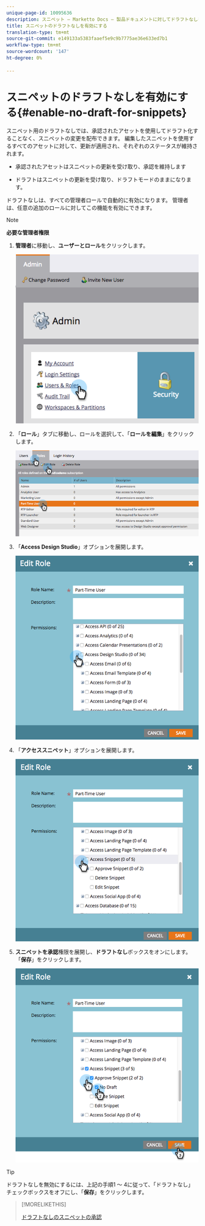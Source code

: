 ```yaml
---
unique-page-id: 10095636
description: スニペット — Marketto Docs — 製品ドキュメントに対してドラフトなしを有効にする
title: スニペットのドラフトなしを有効にする
translation-type: tm+mt
source-git-commit: e149133a5383faaef5e9c9b7775ae36e633ed7b1
workflow-type: tm+mt
source-wordcount: '147'
ht-degree: 0%

---
```



# スニペットのドラフトなしを有効にする{#enable-no-draft-for-snippets}

スニペット用のドラフトなしでは、承認されたアセットを使用してドラフト化することなく、スニペットの変更を配布できます。 編集したスニペットを使用するすべてのアセットに対して、更新が適用され、それぞれのステータスが維持されます。

* 承認されたアセットはスニペットの更新を受け取り、承認を維持します

* ドラフトはスニペットの更新を受け取り、ドラフトモードのままになります。

ドラフトなしは、すべての管理者ロールで自動的に有効になります。 管理者は、任意の追加のロールに対してこの機能を有効にできます。

>[!NOTE]
>
>**必要な管理者権限**

1. **管理者**&#x200B;に移動し、**ユーザーとロール**&#x200B;をクリックします。

   ![](assets/usersandroles.png)

1. 「**ロール**」タブに移動し、ロールを選択して、「**ロールを編集**」をクリックします。

   ![](assets/editrole2.png)

1. 「**Access Design Studio**」オプションを展開します。

   ![](assets/expanddesignstudio.png)

1. 「**アクセススニペット**」オプションを展開します。

   ![](assets/expandsnippet.png)

1. **スニペットを承認**&#x200B;権限を展開し、**ドラフトなし**&#x200B;ボックスをオンにします。 「**保存**」をクリックします。

   ![](assets/2017-06-15-10-35-04.png)

>[!TIP]
>
>ドラフトなしを無効にするには、上記の手順1 ～ 4に従って、「ドラフトなし」チェックボックスをオフにし、「**保存**」をクリックします。

>[!MORELIKETHIS]
>
>[ドラフトなしのスニペットの承認](../../../../product-docs/personalization/segmentation-and-snippets/snippets/approve-a-snippet-with-no-draft.md)


